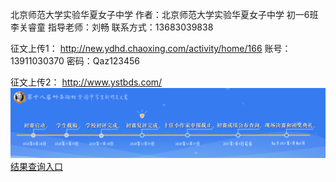 北京师范大学实验华夏女子中学
作者：北京师范大学实验华夏女子中学 初一6班 李关睿童
指导老师：刘畅
联系方式：13683039838

征文上传1：
http://new.ydhd.chaoxing.com/activity/home/166
账号：13911030370
密码：Qaz123456


征文上传2：
http://www.ystbds.com/
![](assets/相关信息记录-7848d556.png)
[结果查询入口](http://www.ystbds.com/index.php?m=Archives&c=IndexArctype&a=index&t_id=13)
